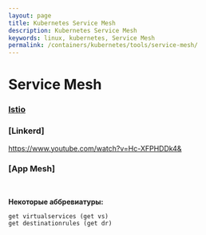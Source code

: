 ```yaml
---
layout: page
title: Kubernetes Service Mesh
description: Kubernetes Service Mesh
keywords: linux, kubernetes, Service Mesh
permalink: /containers/kubernetes/tools/service-mesh/
---
```


# Service Mesh

### [Istio](/containers/kubernetes/tools/service-mesh/istio/)

### [Linkerd]

https://www.youtube.com/watch?v=Hc-XFPHDDk4&

### [App Mesh]

<br/>

**Некоторые аббревиатуры:**

    get virtualservices (get vs)
    get destinationrules (get dr)

